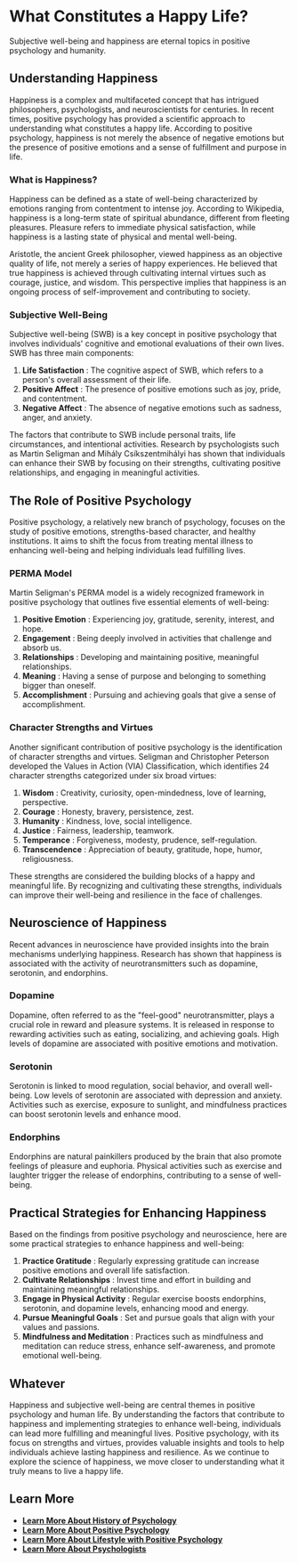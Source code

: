 # What Constitutes a Happy Life?

Subjective well-being and happiness are eternal topics in positive psychology and humanity.

## Understanding Happiness

Happiness is a complex and multifaceted concept that has intrigued philosophers, psychologists, and neuroscientists for centuries. In recent times, positive psychology has provided a scientific approach to understanding what constitutes a happy life. According to positive psychology, happiness is not merely the absence of negative emotions but the presence of positive emotions and a sense of fulfillment and purpose in life.

### What is Happiness?

Happiness can be defined as a state of well-being characterized by emotions ranging from contentment to intense joy. According to Wikipedia, happiness is a long-term state of spiritual abundance, different from fleeting pleasures. Pleasure refers to immediate physical satisfaction, while happiness is a lasting state of physical and mental well-being.

Aristotle, the ancient Greek philosopher, viewed happiness as an objective quality of life, not merely a series of happy experiences. He believed that true happiness is achieved through cultivating internal virtues such as courage, justice, and wisdom. This perspective implies that happiness is an ongoing process of self-improvement and contributing to society.

### Subjective Well-Being

Subjective well-being (SWB) is a key concept in positive psychology that involves individuals' cognitive and emotional evaluations of their own lives. SWB has three main components:

  1. **Life Satisfaction** : The cognitive aspect of SWB, which refers to a person's overall assessment of their life.
  2. **Positive Affect** : The presence of positive emotions such as joy, pride, and contentment.
  3. **Negative Affect** : The absence of negative emotions such as sadness, anger, and anxiety.



The factors that contribute to SWB include personal traits, life circumstances, and intentional activities. Research by psychologists such as Martin Seligman and Mihály Csíkszentmihályi has shown that individuals can enhance their SWB by focusing on their strengths, cultivating positive relationships, and engaging in meaningful activities.

## The Role of Positive Psychology

Positive psychology, a relatively new branch of psychology, focuses on the study of positive emotions, strengths-based character, and healthy institutions. It aims to shift the focus from treating mental illness to enhancing well-being and helping individuals lead fulfilling lives.

### PERMA Model

Martin Seligman's PERMA model is a widely recognized framework in positive psychology that outlines five essential elements of well-being:

  1. **Positive Emotion** : Experiencing joy, gratitude, serenity, interest, and hope.
  2. **Engagement** : Being deeply involved in activities that challenge and absorb us.
  3. **Relationships** : Developing and maintaining positive, meaningful relationships.
  4. **Meaning** : Having a sense of purpose and belonging to something bigger than oneself.
  5. **Accomplishment** : Pursuing and achieving goals that give a sense of accomplishment.



### Character Strengths and Virtues

Another significant contribution of positive psychology is the identification of character strengths and virtues. Seligman and Christopher Peterson developed the Values in Action (VIA) Classification, which identifies 24 character strengths categorized under six broad virtues:

  1. **Wisdom** : Creativity, curiosity, open-mindedness, love of learning, perspective.
  2. **Courage** : Honesty, bravery, persistence, zest.
  3. **Humanity** : Kindness, love, social intelligence.
  4. **Justice** : Fairness, leadership, teamwork.
  5. **Temperance** : Forgiveness, modesty, prudence, self-regulation.
  6. **Transcendence** : Appreciation of beauty, gratitude, hope, humor, religiousness.



These strengths are considered the building blocks of a happy and meaningful life. By recognizing and cultivating these strengths, individuals can improve their well-being and resilience in the face of challenges.

## Neuroscience of Happiness

Recent advances in neuroscience have provided insights into the brain mechanisms underlying happiness. Research has shown that happiness is associated with the activity of neurotransmitters such as dopamine, serotonin, and endorphins.

### Dopamine

Dopamine, often referred to as the "feel-good" neurotransmitter, plays a crucial role in reward and pleasure systems. It is released in response to rewarding activities such as eating, socializing, and achieving goals. High levels of dopamine are associated with positive emotions and motivation.

### Serotonin

Serotonin is linked to mood regulation, social behavior, and overall well-being. Low levels of serotonin are associated with depression and anxiety. Activities such as exercise, exposure to sunlight, and mindfulness practices can boost serotonin levels and enhance mood.

### Endorphins

Endorphins are natural painkillers produced by the brain that also promote feelings of pleasure and euphoria. Physical activities such as exercise and laughter trigger the release of endorphins, contributing to a sense of well-being.

## Practical Strategies for Enhancing Happiness

Based on the findings from positive psychology and neuroscience, here are some practical strategies to enhance happiness and well-being:

  1. **Practice Gratitude** : Regularly expressing gratitude can increase positive emotions and overall life satisfaction.
  2. **Cultivate Relationships** : Invest time and effort in building and maintaining meaningful relationships.
  3. **Engage in Physical Activity** : Regular exercise boosts endorphins, serotonin, and dopamine levels, enhancing mood and energy.
  4. **Pursue Meaningful Goals** : Set and pursue goals that align with your values and passions.
  5. **Mindfulness and Meditation** : Practices such as mindfulness and meditation can reduce stress, enhance self-awareness, and promote emotional well-being.



## Whatever

Happiness and subjective well-being are central themes in positive psychology and human life. By understanding the factors that contribute to happiness and implementing strategies to enhance well-being, individuals can lead more fulfilling and meaningful lives. Positive psychology, with its focus on strengths and virtues, provides valuable insights and tools to help individuals achieve lasting happiness and resilience. As we continue to explore the science of happiness, we move closer to understanding what it truly means to live a happy life.

## **Learn More**

  * [**Learn More About History of Psychology**](/docs/history-of-psychology)
  * [**Learn More About Positive Psychology**](/docs/positive-psychology)
  * [**Learn More About Lifestyle with Positive Psychology**](/docs/lifestyle-personal-growth)
  * [**Learn More About Psychologists**](/docs/psychologists)


